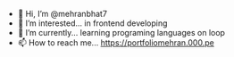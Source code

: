 - 👋 Hi, I’m @mehranbhat7
- 👀 I’m interested... in frontend developing
- 🌱 I’m currently... learning programing languages on loop
- 📫 How to reach me... https://portfoliomehran.000.pe

<!---
mehranbhat7/mehranbhat7 is a ✨ special ✨ repository because its `README.md` (this file) appears on your GitHub profile.
You can click the Preview link to take a look at your changes.
--->
